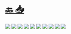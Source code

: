 #
# [🔙 ](../../)    <a href="../pdfs/320_🇪🇺 NextGenerationEU_🇪🇺⬜ DATOS TÉCNICOS Y ECONÓMICOS REQUERIDOS PARA CADA PROGRAMA DE INCENTIVOS.pdf">📥</a>
 <img src="page0.jpg">   <img src="page1.jpg">   <img src="page2.jpg">   <img src="page3.jpg">   <img src="page4.jpg">   <img src="page5.jpg">   <img src="page6.jpg">   <img src="page7.jpg">   <img src="page8.jpg">   <img src="page9.jpg"> 

            
                